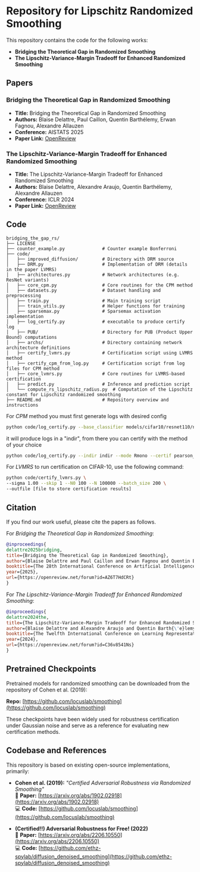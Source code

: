 # Repository for Lipschitz Randomized Smoothing

This repository contains the code for the following works:

- **Bridging the Theoretical Gap in Randomized Smoothing**  
- **The Lipschitz-Variance-Margin Tradeoff for Enhanced Randomized Smoothing**


 

## Papers

### Bridging the Theoretical Gap in Randomized Smoothing

- **Title:** Bridging the Theoretical Gap in Randomized Smoothing  
- **Authors:** Blaise Delattre, Paul Caillon, Quentin Barthélemy, Erwan Fagnou, Alexandre Allauzen  
- **Conference:** AISTATS 2025  
- **Paper Link:** [OpenReview](https://openreview.net/forum?id=AZ6T7HdCRt)

### The Lipschitz-Variance-Margin Tradeoff for Enhanced Randomized Smoothing

- **Title:** The Lipschitz-Variance-Margin Tradeoff for Enhanced Randomized Smoothing  
- **Authors:** Blaise Delattre, Alexandre Araujo, Quentin Barthélemy, Alexandre Allauzen  
- **Conference:** ICLR 2024  
- **Paper Link:** [OpenReview](https://openreview.net/forum?id=C36v8541Ns)

## Code

```
bridging_the_gap_rs/
├── LICENSE
├── counter_example.py              # Counter example Bonferroni   
├── code/
│   ├── improved_diffusion/         # Directory with DRM source
│   ├── DRM.py                      # Implementation of DRM (details in the paper LVMRS)
│   ├── architectures.py            # Network architectures (e.g. ResNet variants)
│   ├── core_cpm.py                 # Core routines for the CPM method
│   ├── datasets.py                 # Dataset handling and preprocessing
│   ├── train.py                    # Main training script
│   ├── train_utils.py              # Helper functions for training
│   ├── sparsemax.py                # Sparsemax activation implementation
│   ├── log_certify.py              # executable to produce certify log
│   ├── PUB/                        # Directory for PUB (Product Upper Bound) computations
│   ├── archs/                      # Directory containing network architecture definitions
│   ├── certify_lvmrs.py            # Certification script using LVMRS method
│   ├── certify_cpm_from_log.py     # Certification script from log files for CPM method
│   ├── core_lvmrs.py               # Core routines for LVMRS-based certification
│   ├── predict.py                  # Inference and prediction script
│   └── compute_rs_lipschitz_radius.py  # Computation of the Lipschitz constant for Lipschitz randomized smoothing
├── README.md                       # Repository overview and instructions
```

For *CPM* method you must first generate logs with desired config

```bash
python code/log_certify.py --base_classifier models/cifar10/resnet110/noise_0.25/checkpoint.pth.tar --N 10000 --sigma 1.0
```

it will produce logs in a "indir", from there you can certify with the method of your choice

```bash
python code/log_certify.py --indir indir --mode Rmono --certif pearson_clopper --alpha 0.001
```

For *LVMRS* to run certification on CIFAR-10, use the following command:
```bash
python code/certify_lvmrs.py \
--sigma 1.00 --skip 1 --N0 100 --N 100000 --batch_size 200 \
--outfile [file to store certification results]
```

## Citation

If you find our work useful, please cite the papers as follows.

For *Bridging the Theoretical Gap in Randomized Smoothing*:
```bibtex
@inproceedings{
delattre2025bridging,
title={Bridging the Theoretical Gap in Randomized Smoothing},
author={Blaise Delattre and Paul Caillon and Erwan Fagnou and Quentin Barth{\'e}lemy and Alexandre Allauzen},
booktitle={The 28th International Conference on Artificial Intelligence and Statistics},
year={2025},
url={https://openreview.net/forum?id=AZ6T7HdCRt}
}
```

For *The Lipschitz-Variance-Margin Tradeoff for Enhanced Randomized Smoothing*:

```bibtex
@inproceedings{
delattre2024the,
title={The Lipschitz-Variance-Margin Tradeoff for Enhanced Randomized Smoothing},
author={Blaise Delattre and Alexandre Araujo and Quentin Barth{\'e}lemy and Alexandre Allauzen},
booktitle={The Twelfth International Conference on Learning Representations},
year={2024},
url={https://openreview.net/forum?id=C36v8541Ns}
}
```


## Pretrained Checkpoints

Pretrained models for randomized smoothing can be downloaded from the repository of Cohen et al. (2019):

**Repo:** [https://github.com/locuslab/smoothing](https://github.com/locuslab/smoothing)

These checkpoints have been widely used for robustness certification under Gaussian noise and serve as a reference for evaluating new certification methods.

## Codebase and References

This repository is based on existing open-source implementations, primarily:

- **Cohen et al. (2019):** _"Certified Adversarial Robustness via Randomized Smoothing"_  
  📄 **Paper:** [https://arxiv.org/abs/1902.02918](https://arxiv.org/abs/1902.02918)  
  💻 **Code:** [https://github.com/locuslab/smoothing](https://github.com/locuslab/smoothing)

- **(Certified!!) Adversarial Robustness for Free! (2022)**  
  📄 **Paper:** [https://arxiv.org/abs/2206.10550](https://arxiv.org/abs/2206.10550)  
  💻 **Code:** [https://github.com/ethz-spylab/diffusion_denoised_smoothing](https://github.com/ethz-spylab/diffusion_denoised_smoothing) 
